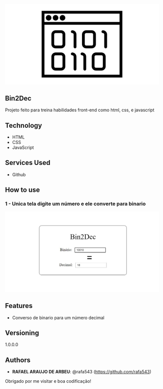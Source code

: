 ![Logo of the project](https://github.com/rafa543/Bin2Dec/blob/master/kisspng-binary-number-binary-code-computer-icons-binary-fi-5afdd9dd4e78b9.8583340615265858213214.png)
 
## Bin2Dec
 
Projeto feito para treina habilidades front-end como html, css, e javascript
 
 
## Technology 
 
* HTML
* CSS
* JavaScript
 
 
## Services Used
 
* Github

 
## How to use
 
### 1 - Unica tela digite um número e ele converte para binario
![Home Screen](https://github.com/rafa543/Bin2Dec/blob/master/bin2dec.jpg)


## Features
 
  - Converso de binario para um número decimal
  
 
 
## Versioning
 
1.0.0.0
 
 
## Authors
 
* **RAFAEL ARAUJO DE ARBEU**: @rafa543 (https://github.com/rafa543)
 
 
Obrigado por me visitar e boa codificação!
